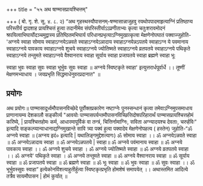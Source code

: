 +++
title = "५५ अथ षाण्मासप्रायश्चित्तम्"

+++
( बो. गृ. शे. सू. ४. ८. २) “अथ गृहस्थस्यौपासनम्-षण्मासान्नाजुहवु रयथोपपादमाहृत्याग्निं प्रतिष्ठाप्य परिस्तीर्य द्वादशाह प्रायश्चित्तं हुत्वा तदानीमेव संपरिस्तीर्याऽऽप्रणीताभ्यः कृत्वा चतुःशरावमोदनं श्रपयित्वाभिघार्योदञ्चमुद्वास्य प्रतिष्ठितमभिघार्य परिधानप्रभृत्याऽग्निमुखात्कृत्वा मेक्षणेनोपघातं पक्वाज्जुहोति-'अग्नये स्वाहा सोमाय स्वाहाऽग्नयेऽन्नवते स्वाहाऽग्नयेऽन्नादाय स्वाहाऽग्नयेन्नऽपतये स्वाहाऽग्न ये पवमानाय स्वाहाऽग्नये पावकाय स्वाहाऽग्नये शुचये स्वाहाऽग्नये ज्योतिष्मते स्वाहाऽग्नये व्रतपतये स्वाहाऽग्नये पथिकृते स्वाहाऽग्नये तन्तुमते स्वाहाऽग्नये  वैश्वानराय स्वाहा सूर्याय स्वाहा प्रजापतये स्वाहा ब्रह्मणे स्वाहा भूः


स्वाहा भुवः स्वाहा सुवः स्वाहा भूर्भुवः सुवः स्वाहा ॥ अग्नये स्विष्टकृते स्वाहा' इत्युत्तरार्धपूर्वार्धे ।। तूष्णीं मेक्षणमभ्याधाय । जयप्रभृति सिद्धमाधेनुवरप्रदानात" ॥
## प्रयोगः
अथ प्रयोगः॥ पाण्मासादूर्ध्वमौपासनविच्छेदे पूर्वोक्तप्रकारेण नष्टाग्नेः पुनस्सन्धानं कृत्वा तमेवाऽग्निमुपसमाधाय प्राणानायम्य देशकालौ सङ्कीर्त्य "आवयोः पाण्मासपर्यन्तमौपासनविच्छित्तिदोषपरिहारार्थं पाण्मासप्रायश्चित्तहोमं करिष्ये, | प्रायश्चित्तहोमः कर्म, आधारमापूर्विकं वा तन्त्रं, चित्तिर्नामाग्निः, सविता अग्न्यादयश्च देवताः, चरुर्हविः” इत्यादि सङ्कल्प्यान्वाधानाद्यग्निमुखान्ते सावि त्र्या पक्वं हुत्वा पक्वादेव मेक्षणेनोपहत्य ( हस्तेन) जुहोति-“ॐ अग्नये स्वाहा ॥ (अग्नय इदं० इत्यादि | यथालिङ्गमुद्देशत्यागः) ॐ सोमाय स्वाहा ।। ॐ अग्नयेऽन्नवते स्वाहा ॥ ॐ अग्नयेऽन्नादाय स्वाहा ॥ ॐ अग्नयेऽन्नपतये | स्वाहा॥ ॐ अग्नये पव॑मानाय स्वाहा ॥ ॐ अग्नये पावकाय स्वाहा ।। ॐ अग्नये शुचये स्वाहा । ॐ अग्नये ज्योतिष्मते स्वाहा ॥ ॐ अग्नये व्रतपतये स्वाहा ।। ॐ अग्नये' पथिकृते स्वाहा । ॐ अग्नये तन्तुमते स्वाहा ॥ ॐ अग्नये वैश्वानराय स्वाहा ॥ ॐ सूर्याय स्वाहा ॥ ॐ प्रजापतये स्वाहा ॥ ॐ ब्रह्मणे स्वाहा ॥ ॐ भूः स्वाहा ॥ ॐ भुवः स्वाहा ॥ ॐ सुवः स्वाहा ।। ॐ भूर्भुवस्सुवः स्वाहा” इत्येकोनविंशत्याहुतीर्हुत्वा स्विष्टकृत्प्रभृति होमशेषं समापयेत् ।। अथास्तमित आदित्ये तत्रैव सायमौपासन | होमं कुर्यात् ॥